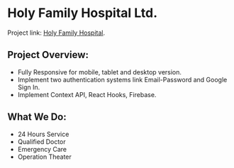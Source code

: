 # Holy Family Hospital Ltd.

Project link: [Holy Family Hospital](https://holy-family-hospital-auth.web.app/).

## Project Overview:

- Fully Responsive for mobile, tablet and desktop version.
- Implement two authentication systems link Email-Password and Google Sign In.
- Implement Context API, React Hooks, Firebase.

## What We Do:

- 24 Hours Service
- Qualified Doctor
- Emergency Care
- Operation Theater
